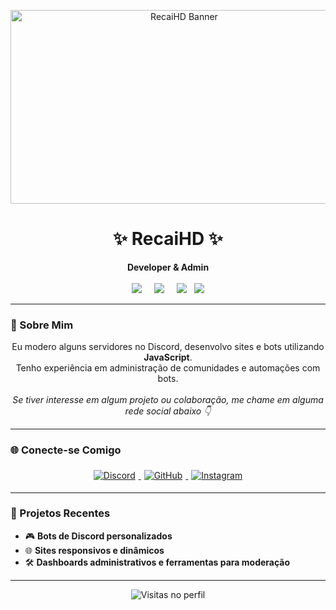 <!-- README.md estilizado -->
<p align="center">
  <img src="https://i.postimg.cc/13PwTKjJ/did-a-frieren-screenshot-redraw-v0-9dgb7aehdjnc1.webp" width="540" height="310" alt="RecaiHD Banner"/>
</p>

<h1 align="center">✨ RecaiHD ✨</h1>

<p align="center">
  <strong>Developer & Admin</strong><br><br>
  <img src="https://img.shields.io/badge/Discord-RecaiHD%230001-5865F2?style=for-the-badge&logo=discord&logoColor=white" />
  &nbsp; &nbsp;
  <img src="https://img.shields.io/badge/JavaScript-F7DF1E?style=for-the-badge&logo=javascript&logoColor=black" />
  &nbsp; &nbsp;
  <img src="https://img.shields.io/badge/HTML-E34F26?style=for-the-badge&logo=html5&logoColor=white" />
  &nbsp;
  <img src="https://img.shields.io/badge/CSS-1572B6?style=for-the-badge&logo=css3&logoColor=white" />
</p>


---

### 🧠 Sobre Mim

<p align="center">
  Eu modero alguns servidores no Discord, desenvolvo sites e bots utilizando <strong>JavaScript</strong>.<br>
  Tenho experiência em administração de comunidades e automações com bots.<br><br>
  <em>Se tiver interesse em algum projeto ou colaboração, me chame em alguma rede social abaixo 👇</em>
</p>

---

### 🌐 Conecte-se Comigo

<p align="center">
  <a href="https://discord.com/users/seu_id_aqui" target="_blank">
    <img src="https://img.shields.io/badge/Discord-5865F2?style=for-the-badge&logo=discord&logoColor=white" alt="Discord" style="margin: 5px;">
  </a>
  <a href="https://github.com/RecaiHD" target="_blank">
    <img src="https://img.shields.io/badge/GitHub-000?style=for-the-badge&logo=github&logoColor=white" alt="GitHub" style="margin: 5px;">
  </a>
  <a href="https://instagram.com/seu_usuario" target="_blank">
    <img src="https://img.shields.io/badge/Instagram-E1306C?style=for-the-badge&logo=instagram&logoColor=white" alt="Instagram" style="margin: 5px;">
  </a>
</p>

---

### 🚀 Projetos Recentes

- 🎮 **Bots de Discord personalizados**
- 🌐 **Sites responsivos e dinâmicos**
- 🛠️ **Dashboards administrativos e ferramentas para moderação**

---

<p align="center">
  <img src="https://komarev.com/ghpvc/?username=RecaiHD&style=flat-square&color=blue" alt="Visitas no perfil"/>
</p>
